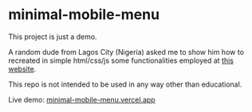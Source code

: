 # minimal-mobile-menu

This project is just a demo.

A random dude from Lagos City (Nigeria) asked me to show him how to recreated in simple html/css/js some functionalities employed at [this website](https://settimetechnologies.com/).

This repo is not intended to be used in any way other than educational.

Live demo: [minimal-mobile-menu.vercel.app](https://minimal-mobile-menu.vercel.app)